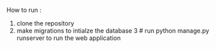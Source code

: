 How to run :
1) clone the repository
2) make migrations to intialze the database
3 # run python manage.py runserver to run the web application
